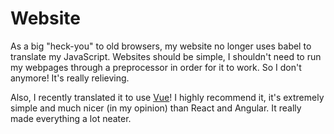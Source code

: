 # Website

As a big "heck-you" to old browsers, my website no longer uses babel to translate my JavaScript. Websites should be simple, I shouldn't need to run my webpages through a preprocessor in order for it to work. So I don't anymore! It's really relieving.

Also, I recently translated it to use [Vue](https://vuejs.org)! I highly recommend it, it's extremely simple and much nicer (in my opinion) than React and Angular. It really made everything a lot neater.
